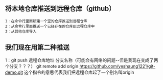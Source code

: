 ## 将本地仓库推送到远程仓库（github）
    1：在命令行里面新建一个空的仓库推送到远程仓库
    2：从命令行里面推送一个已经存在的仓库到远程仓库中
    3：从其他仓库导入
## 我们现在用第二种推送
1：git push 远程仓库地址 分支名称（可能会有网络的问题--但是我现在变成了两个分支？？？）
    git remote add origin https://github.com/yeshaung1221/git-demo.git
这个指令的意思代表我们把远程仓库起了一个别名叫origin  